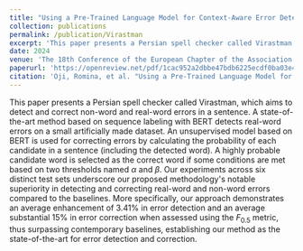 ```yaml
---
title: "Using a Pre-Trained Language Model for Context-Aware Error Detection and Correction in Persian language"
collection: publications
permalink: /publication/Virastman
excerpt: 'This paper presents a Persian spell checker called Virastman, which aims to detect and correct non-word and real-word errors in a sentence. A state-of-the-art method based on sequence labeling with BERT detects real-word errors on a small artificially made dataset. An unsupervised model based on BERT is used for correcting errors by calculating the probability of each candidate in a sentence (including the detected word). A highly probable candidate word is selected as the correct word if some conditions are met based on two  thresholds named $\alpha$ and $\beta$. Our experiments across six distinct test sets underscore our proposed methodology's notable superiority in detecting and correcting real-word and non-word errors compared to the baselines. More specifically, our approach demonstrates an average enhancement of 3.41% in error detection and an average substantial 15\% in error correction when assessed using the $F_{0.5}$ metric, thus surpassing contemporary baselines, establishing our method as the state-of-the-art for error detection and correction.'
date: 2024
venue: 'The 18th Conference of the European Chapter of the Association for Computational Linguistics'
paperurl: 'https://openreview.net/pdf/1cac952a2dbbe47bdb6225ecdf0ba03e472bc1c0.pdf'
citation: 'Oji, Romina, et al. "Using a Pre-Trained Language Model for Context-Aware Error Detection and Correction in Persian language"'
---
```

This paper presents a Persian spell checker called Virastman, which aims to detect and correct non-word and real-word errors in a sentence. A state-of-the-art method based on sequence labeling with BERT detects real-word errors on a small artificially made dataset. An unsupervised model based on BERT is used for correcting errors by calculating the probability of each candidate in a sentence (including the detected word). A highly probable candidate word is selected as the correct word if some conditions are met based on two  thresholds named $\alpha$ and $\beta$. Our experiments across six distinct test sets underscore our proposed methodology's notable superiority in detecting and correcting real-word and non-word errors compared to the baselines. More specifically, our approach demonstrates an average enhancement of 3.41\% in error detection and an average substantial 15\% in error correction when assessed using the $F_{0.5}$ metric, thus surpassing contemporary baselines, establishing our method as the state-of-the-art for error detection and correction.